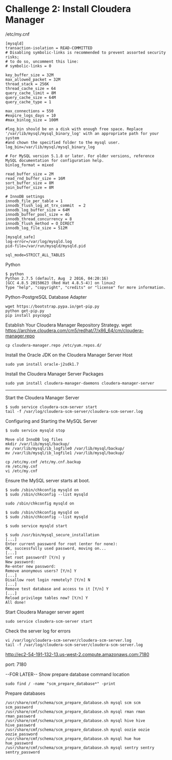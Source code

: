 # Challenge 2: Install Cloudera Manager

/etc/my.cnf
```
[mysqld]
transaction-isolation = READ-COMMITTED
# Disabling symbolic-links is recommended to prevent assorted security risks;
# to do so, uncomment this line:
# symbolic-links = 0

key_buffer_size = 32M
max_allowed_packet = 32M
thread_stack = 256K
thread_cache_size = 64
query_cache_limit = 8M
query_cache_size = 64M
query_cache_type = 1

max_connections = 550
#expire_logs_days = 10
#max_binlog_size = 100M

#log_bin should be on a disk with enough free space. Replace '/var/lib/mysql/mysql_binary_log' with an appropriate path for your system
#and chown the specified folder to the mysql user.
log_bin=/var/lib/mysql/mysql_binary_log

# For MySQL version 5.1.8 or later. For older versions, reference MySQL documentation for configuration help.
binlog_format = mixed

read_buffer_size = 2M
read_rnd_buffer_size = 16M
sort_buffer_size = 8M
join_buffer_size = 8M

# InnoDB settings
innodb_file_per_table = 1
innodb_flush_log_at_trx_commit  = 2
innodb_log_buffer_size = 64M
innodb_buffer_pool_size = 4G
innodb_thread_concurrency = 8
innodb_flush_method = O_DIRECT
innodb_log_file_size = 512M

[mysqld_safe]
log-error=/var/log/mysqld.log
pid-file=/var/run/mysqld/mysqld.pid

sql_mode=STRICT_ALL_TABLES
```

Python
```
$ python
Python 2.7.5 (default, Aug  2 2016, 04:20:16)
[GCC 4.8.5 20150623 (Red Hat 4.8.5-4)] on linux2
Type "help", "copyright", "credits" or "license" for more information.
```

Python-PostgreSQL Database Adapter
```
wget https://bootstrap.pypa.io/get-pip.py
python get-pip.py
pip install psycopg2
```

Establish Your Cloudera Manager Repository Strategy.
wget https://archive.cloudera.com/cm5/redhat/7/x86_64/cm/cloudera-manager.repo
```
cp cloudera-manager.repo /etc/yum.repos.d/
```

Install the Oracle JDK on the Cloudera Manager Server Host
```
sudo yum install oracle-j2sdk1.7
```

Install the Cloudera Manager Server Packages
```
sudo yum install cloudera-manager-daemons cloudera-manager-server
```


------------------------------------------------------------------------
Start the Cloudera Manager Server
```
$ sudo service cloudera-scm-server start
tail -f /var/log/cloudera-scm-server/cloudera-scm-server.log
```

Configuring and Starting the MySQL Server
```
$ sudo service mysqld stop

Move old InnoDB log files 
mkdir /var/lib/mysql/backup/
mv /var/lib/mysql/ib_logfile0 /var/lib/mysql/backup/
mv /var/lib/mysql/ib_logfile1 /var/lib/mysql/backup/

cp /etc/my.cnf /etc/my.cnf.backup
rm /etc/my.cnf
vi /etc/my.cnf
```

Ensure the MySQL server starts at boot.	
```
$ sudo /sbin/chkconfig mysqld on
$ sudo /sbin/chkconfig --list mysqld

sudo /sbin/chkconfig mysqld on
	
$ sudo /sbin/chkconfig mysqld on
$ sudo /sbin/chkconfig --list mysqld

$ sudo service mysqld start

$ sudo /usr/bin/mysql_secure_installation
[...]
Enter current password for root (enter for none):
OK, successfully used password, moving on...
[...]
Set root password? [Y/n] y
New password:
Re-enter new password:
Remove anonymous users? [Y/n] Y
[...]
Disallow root login remotely? [Y/n] N
[...]
Remove test database and access to it [Y/n] Y
[...]
Reload privilege tables now? [Y/n] Y
All done!
```

Start Cloudera Manager server agent
```
sudo service cloudera-scm-server start
```

Check the server log for errors
```
vi /var/log/cloudera-scm-server/cloudera-scm-server.log
tail -f /var/log/cloudera-scm-server/cloudera-scm-server.log
```

http://ec2-54-191-132-13.us-west-2.compute.amazonaws.com:7180

port: 7180



--FOR LATER--
Show prepare database command location
```
sudo find / -name "scm_prepare_database*" -print
```
Prepare databases
```
/usr/share/cmf/schema/scm_prepare_database.sh mysql scm scm scm_password
/usr/share/cmf/schema/scm_prepare_database.sh mysql rman rman rman_password
/usr/share/cmf/schema/scm_prepare_database.sh mysql hive hive hive_password
/usr/share/cmf/schema/scm_prepare_database.sh mysql oozie oozie oozie_password
/usr/share/cmf/schema/scm_prepare_database.sh mysql hue hue hue_password
/usr/share/cmf/schema/scm_prepare_database.sh mysql sentry sentry sentry_password
```